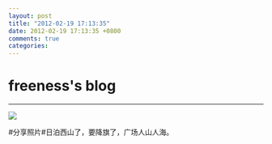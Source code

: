 ```yaml
---
layout: post
title: "2012-02-19 17:13:35"
date: 2012-02-19 17:13:35 +0800
comments: true
categories: 
---
```


# freeness's blog

----------

![](http://okqmqrbgo.bkt.clouddn.com/201202191713351.jpg)

>
\#分享照片\#日泊西山了，要降旗了，广场人山人海。